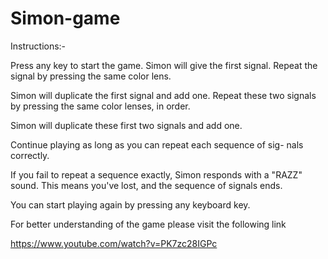 # Simon-game

Instructions:-

Press any key to start the game. Simon will give the first signal. Repeat the signal by pressing the same color lens.

Simon will duplicate the first signal and add one. Repeat these two signals by pressing the same color lenses, in order.

Simon will duplicate these first two signals and add one.

Continue playing as long as you can repeat each sequence of sig- nals correctly.

If you fail to repeat a sequence exactly, Simon responds with a "RAZZ" sound. This means you've lost, and the sequence of signals ends.

You can start playing again by pressing any keyboard key.

For better understanding of the game please visit the following link

https://www.youtube.com/watch?v=PK7zc28IGPc
